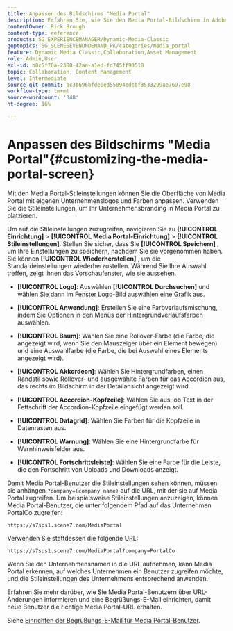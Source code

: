 ```yaml
---
title: Anpassen des Bildschirms "Media Portal"
description: Erfahren Sie, wie Sie den Media Portal-Bildschirm in Adobe Dynamic Media Classic anpassen.
contentOwner: Rick Brough
content-type: reference
products: SG_EXPERIENCEMANAGER/Dynamic-Media-Classic
geptopics: SG_SCENESEVENONDEMAND_PK/categories/media_portal
feature: Dynamic Media Classic,Collaboration,Asset Management
role: Admin,User
exl-id: b0c5f70a-2388-42aa-a1ed-fd745ff90518
topic: Collaboration, Content Management
level: Intermediate
source-git-commit: bc3b696bfde0ed55894cdcbf3533299ae7697e98
workflow-type: tm+mt
source-wordcount: '348'
ht-degree: 16%

---
```


# Anpassen des Bildschirms &quot;Media Portal&quot;{#customizing-the-media-portal-screen}

Mit den Media Portal-Stileinstellungen können Sie die Oberfläche von Media Portal mit eigenen Unternehmenslogos und Farben anpassen. Verwenden Sie die Stileinstellungen, um Ihr Unternehmensbranding in Media Portal zu platzieren.

Um auf die Stileinstellungen zuzugreifen, navigieren Sie zu **[!UICONTROL Einrichtung]** > **[!UICONTROL Media Portal-Einrichtung]** > **[!UICONTROL Stileinstellungen]**. Stellen Sie sicher, dass Sie **[!UICONTROL Speichern]** , um Ihre Einstellungen zu speichern, nachdem Sie sie vorgenommen haben. Sie können **[!UICONTROL Wiederherstellen]** , um die Standardeinstellungen wiederherzustellen. Während Sie Ihre Auswahl treffen, zeigt Ihnen das Vorschaufenster, wie sie aussehen.

* **[!UICONTROL Logo]**: Auswählen **[!UICONTROL Durchsuchen]** und wählen Sie dann im Fenster Logo-Bild auswählen eine Grafik aus.

* **[!UICONTROL Anwendung]**: Erstellen Sie eine Farbverlaufsmischung, indem Sie Optionen in den Menüs der Hintergrundverlaufsfarben auswählen.

* **[!UICONTROL Baum]**: Wählen Sie eine Rollover-Farbe (die Farbe, die angezeigt wird, wenn Sie den Mauszeiger über ein Element bewegen) und eine Auswahlfarbe (die Farbe, die bei Auswahl eines Elements angezeigt wird).

* **[!UICONTROL Akkordeon]**: Wählen Sie Hintergrundfarben, einen Randstil sowie Rollover- und ausgewählte Farben für das Accordion aus, das rechts im Bildschirm in der Detailansicht angezeigt wird.

* **[!UICONTROL Accordion-Kopfzeile]**: Wählen Sie aus, ob Text in der Fettschrift der Accordion-Kopfzeile eingefügt werden soll.

* **[!UICONTROL Datagrid]**: Wählen Sie Farben für die Kopfzeile in Datenrasten aus.

* **[!UICONTROL Warnung]**: Wählen Sie eine Hintergrundfarbe für Warnhinweisfelder aus.

* **[!UICONTROL Fortschrittsleiste]**: Wählen Sie eine Farbe für die Leiste, die den Fortschritt von Uploads und Downloads anzeigt.

Damit Media Portal-Benutzer die Stileinstellungen sehen können, müssen sie anhängen `?company=(company name)` auf die URL, mit der sie auf Media Portal zugreifen. Um beispielsweise Stileinstellungen anzuzeigen, können Media Portal-Benutzer, die unter folgendem Pfad auf das Unternehmen PortalCo zugreifen:

`https://s7sps1.scene7.com/MediaPortal`

Verwenden Sie stattdessen die folgende URL:

`https://s7sps1.scene7.com/MediaPortal?company=PortalCo`

Wenn Sie den Unternehmensnamen in die URL aufnehmen, kann Media Portal erkennen, auf welches Unternehmen ein Benutzer zugreifen möchte, und die Stileinstellungen des Unternehmens entsprechend anwenden.

Erfahren Sie mehr darüber, wie Sie Media Portal-Benutzern über URL-Änderungen informieren und eine Begrüßungs-E-Mail einrichten, damit neue Benutzer die richtige Media Portal-URL erhalten.

Siehe [Einrichten der Begrüßungs-E-Mail für Media Portal-Benutzer](adding-media-portal-users.md#setting_up_the_welcome_e_mail_message_for_media_portal_users).
